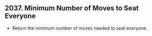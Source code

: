 ## 2037. Minimum Number of Moves to Seat Everyone

-   Return the minimum number of moves needed to seat everyone.
